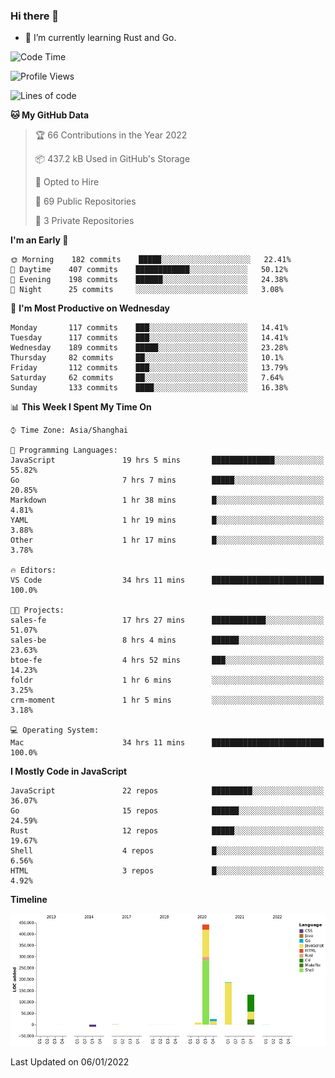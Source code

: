 ### Hi there 👋

- 🌱 I’m currently learning Rust and Go.

<!--START_SECTION:waka-->
![Code Time](http://img.shields.io/badge/Code%20Time-98%20hrs%2030%20mins-blue)

![Profile Views](http://img.shields.io/badge/Profile%20Views-2-blue)

![Lines of code](https://img.shields.io/badge/From%20Hello%20World%20I%27ve%20Written-793%20Thousand%20lines%20of%20code-blue)

**🐱 My GitHub Data** 

> 🏆 66 Contributions in the Year 2022
 > 
> 📦 437.2 kB Used in GitHub's Storage 
 > 
> 💼 Opted to Hire
 > 
> 📜 69 Public Repositories 
 > 
> 🔑 3 Private Repositories  
 > 
**I'm an Early 🐤** 

```text
🌞 Morning    182 commits    █████░░░░░░░░░░░░░░░░░░░░   22.41% 
🌆 Daytime    407 commits    ████████████░░░░░░░░░░░░░   50.12% 
🌃 Evening    198 commits    ██████░░░░░░░░░░░░░░░░░░░   24.38% 
🌙 Night      25 commits     ░░░░░░░░░░░░░░░░░░░░░░░░░   3.08%

```
📅 **I'm Most Productive on Wednesday** 

```text
Monday       117 commits    ███░░░░░░░░░░░░░░░░░░░░░░   14.41% 
Tuesday      117 commits    ███░░░░░░░░░░░░░░░░░░░░░░   14.41% 
Wednesday    189 commits    █████░░░░░░░░░░░░░░░░░░░░   23.28% 
Thursday     82 commits     ██░░░░░░░░░░░░░░░░░░░░░░░   10.1% 
Friday       112 commits    ███░░░░░░░░░░░░░░░░░░░░░░   13.79% 
Saturday     62 commits     ██░░░░░░░░░░░░░░░░░░░░░░░   7.64% 
Sunday       133 commits    ████░░░░░░░░░░░░░░░░░░░░░   16.38%

```


📊 **This Week I Spent My Time On** 

```text
⌚︎ Time Zone: Asia/Shanghai

💬 Programming Languages: 
JavaScript               19 hrs 5 mins       ██████████████░░░░░░░░░░░   55.82% 
Go                       7 hrs 7 mins        █████░░░░░░░░░░░░░░░░░░░░   20.85% 
Markdown                 1 hr 38 mins        █░░░░░░░░░░░░░░░░░░░░░░░░   4.81% 
YAML                     1 hr 19 mins        █░░░░░░░░░░░░░░░░░░░░░░░░   3.88% 
Other                    1 hr 17 mins        █░░░░░░░░░░░░░░░░░░░░░░░░   3.78%

🔥 Editors: 
VS Code                  34 hrs 11 mins      █████████████████████████   100.0%

🐱‍💻 Projects: 
sales-fe                 17 hrs 27 mins      ████████████░░░░░░░░░░░░░   51.07% 
sales-be                 8 hrs 4 mins        ██████░░░░░░░░░░░░░░░░░░░   23.63% 
btoe-fe                  4 hrs 52 mins       ███░░░░░░░░░░░░░░░░░░░░░░   14.23% 
foldr                    1 hr 6 mins         ░░░░░░░░░░░░░░░░░░░░░░░░░   3.25% 
crm-moment               1 hr 5 mins         ░░░░░░░░░░░░░░░░░░░░░░░░░   3.18%

💻 Operating System: 
Mac                      34 hrs 11 mins      █████████████████████████   100.0%

```

**I Mostly Code in JavaScript** 

```text
JavaScript               22 repos            █████████░░░░░░░░░░░░░░░░   36.07% 
Go                       15 repos            ██████░░░░░░░░░░░░░░░░░░░   24.59% 
Rust                     12 repos            █████░░░░░░░░░░░░░░░░░░░░   19.67% 
Shell                    4 repos             █░░░░░░░░░░░░░░░░░░░░░░░░   6.56% 
HTML                     3 repos             █░░░░░░░░░░░░░░░░░░░░░░░░   4.92%

```


**Timeline**

![Chart not found](https://raw.githubusercontent.com/elton/elton/main/charts/bar_graph.png) 


 Last Updated on 06/01/2022
<!--END_SECTION:waka-->

<!--
**elton/elton** is a ✨ _special_ ✨ repository because its `README.md` (this file) appears on your GitHub profile.

Here are some ideas to get you started:

- 🔭 I’m currently working on ...
- 🌱 I’m currently learning ...
- 👯 I’m looking to collaborate on ...
- 🤔 I’m looking for help with ...
- 💬 Ask me about ...
- 📫 How to reach me: ...
- 😄 Pronouns: ...
- ⚡ Fun fact: ...
-->
